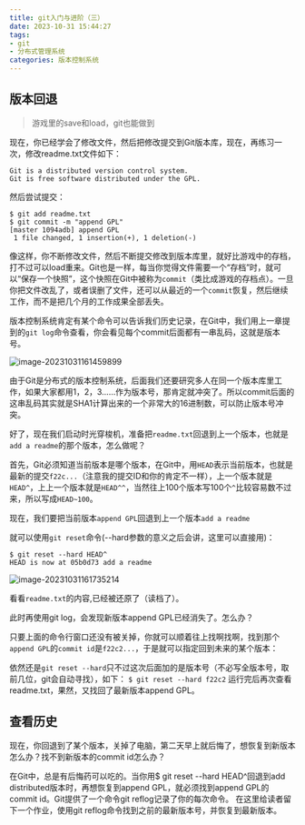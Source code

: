 ```yaml
---
title: git入门与进阶（三）
date: 2023-10-31 15:44:27
tags:
- git
- 分布式管理系统
categories: 版本控制系统
---
```


## 版本回退

> 游戏里的save和load，git也能做到

<!--more-->

现在，你已经学会了修改文件，然后把修改提交到Git版本库，现在，再练习一次，修改readme.txt文件如下：

```
Git is a distributed version control system.
Git is free software distributed under the GPL.
```

然后尝试提交：

```
$ git add readme.txt
$ git commit -m "append GPL"
[master 1094adb] append GPL
 1 file changed, 1 insertion(+), 1 deletion(-)
```

像这样，你不断修改文件，然后不断提交修改到版本库里，就好比游戏中的存档，打不过可以load重来。Git也是一样，每当你觉得文件需要一个“存档”时，就可以“保存一个快照”，这个快照在Git中被称为`commit`（类比成游戏的存档点）。一旦你把文件改乱了，或者误删了文件，还可以从最近的一个`commit`恢复，然后继续工作，而不是把几个月的工作成果全部丢失。

版本控制系统肯定有某个命令可以告诉我们历史记录，在Git中，我们用上一章提到的`git log`命令查看，你会看见每个commit后面都有一串乱码，这就是版本号。

![image-20231031161459899](https://echobox-1307380937.cos.ap-shanghai.myqcloud.com/echo/202310311614958.png)

由于Git是分布式的版本控制系统，后面我们还要研究多人在同一个版本库里工作，如果大家都用1，2，3……作为版本号，那肯定就冲突了。所以commit后面的这串乱码其实就是SHA1计算出来的一个非常大的16进制数，可以防止版本号冲突。

好了，现在我们启动时光穿梭机，准备把`readme.txt`回退到上一个版本，也就是`add a readme`的那个版本，怎么做呢？

首先，Git必须知道当前版本是哪个版本，在Git中，用`HEAD`表示当前版本，也就是最新的提交`f22c...`（注意我的提交ID和你的肯定不一样），上一个版本就是`HEAD^`，上上一个版本就是`HEAD^^`，当然往上100个版本写100个`^`比较容易数不过来，所以写成`HEAD~100`。

现在，我们要把当前版本`append GPL`回退到上一个版本`add a readme`

就可以使用`git reset`命令(--hard参数的意义之后会讲，这里可以直接用)：

```
$ git reset --hard HEAD^
HEAD is now at 05b0d73 add a readme
```

![image-20231031161735214](https://echobox-1307380937.cos.ap-shanghai.myqcloud.com/echo/202310311617241.png)

看看`readme.txt`的内容,已经被还原了（读档了）。

此时再使用git log，会发现新版本append GPL已经消失了。怎么办？

只要上面的命令行窗口还没有被关掉，你就可以顺着往上找啊找啊，找到那个`append GPL`的`commit id`是`f22c2...`，于是就可以指定回到未来的某个版本：

依然还是`git reset --hard`只不过这次后面加的是版本号（不必写全版本号，取前几位，git会自动寻找），如下：
`$ git reset --hard f22c2`
运行完后再次查看readme.txt，果然，又找回了最新版本append GPL。

## 查看历史
现在，你回退到了某个版本，关掉了电脑，第二天早上就后悔了，想恢复到新版本怎么办？找不到新版本的commit id怎么办？

在Git中，总是有后悔药可以吃的。当你用$ git reset --hard HEAD^回退到add distributed版本时，再想恢复到append GPL，就必须找到append GPL的commit id。Git提供了一个命令git reflog记录了你的每次命令。
在这里给读者留下一个作业，使用git reflog命令找到之前的最新版本号，并恢复到最新版本。

